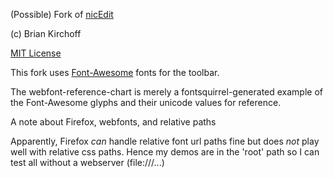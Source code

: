 (Possible) Fork of [nicEdit](http://nicedit.com)

(c) Brian Kirchoff

[MIT License](http://wiki.nicedit.com/w/page/514/About%20NicEdit)

This fork uses
[Font-Awesome](http://http://fortawesome.github.com/Font-Awesome/#) fonts for the toolbar.

The webfont-reference-chart is merely a fontsquirrel-generated example of the
Font-Awesome glyphs and their unicode values for reference.


A note about Firefox, webfonts, and relative paths

Apparently, Firefox _can_ handle relative font url paths fine but does
_not_ play well with relative css paths. Hence my demos are in the
'root' path so I can test all without a webserver (file:///...)

